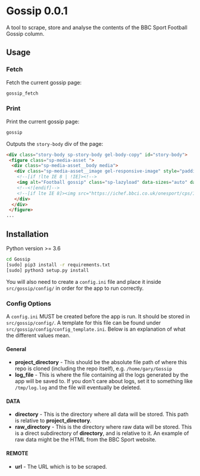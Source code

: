 # Gossip 0.0.1

A tool to scrape, store and analyse the contents of the BBC Sport Football Gossip column.

## Usage


### Fetch
Fetch the current gossip page:
```bash
gossip_fetch
```

### Print
Print the current gossip page:
```bash
gossip
```

Outputs the `story-body` div of the page:
```html
<div class="story-body sp-story-body gel-body-copy" id="story-body">
 <figure class="sp-media-asset ">
  <div class="sp-media-asset__body media">
   <div class="sp-media-asset__image gel-responsive-image" style="padding-bottom:31%">
    <!--[if !lte IE 8 | !IE]><!-->
    <img alt="Football gossip" class="sp-lazyload" data-sizes="auto" data-src="https://ichef.bbci.co.uk/onesport/cps/{width}{hidpi}/cpsprodpb/522C/production/_102263012_football_gossip_header.png" src="data:image/gif;base64,R0lGODlhAQABAIAAAAAAAP///yH5BAEAAAAALAAAAAABAAEAAAIBRAA7"/>
    <!--<![endif]-->
    <!--[if lte IE 8]><img src="https://ichef.bbci.co.uk/onesport/cps/160/cpsprodpb/522C/production/_102263012_football_gossip_header.png" class="" /><![endif]-->
   </div>
  </div>
 </figure>
...

```

## Installation

Python version >= 3.6


```bash
cd Gossip
[sudo] pip3 install -r requirements.txt
[sudo] python3 setup.py install
```
You will also need to create a `config.ini` file and place it inside `src/gossip/config/` in order for the app to run correctly.

### Config Options

A `config.ini` MUST be created before the app is run. It should be stored in `src/gossip/config/`. A template for this file can be found under `src/gossip/config/config_template.ini`. Below is an explanation of what the different values mean.

#### General
- **project_directory** - This should be the absolute file path of where this repo is cloned (including the repo itself), e.g. `/home/gary/Gossip`
- **log_file** - This is where the file containing all the logs generated by the app will be saved to. If you don't care about logs, set it to something like `/tmp/log.log` and the file will eventually be deleted.

#### DATA
- **directory** - This is the directory where all data will be stored. This path is relative to **project_directory**.
- **raw_directory** - This is the directory where raw data will be stored. This is a direct subdirectory of **directory**, and is relative to it. An example of raw data might be the HTML from the BBC Sport website.

#### REMOTE
- **url** - The URL which is to be scraped.
